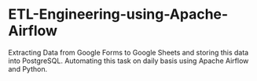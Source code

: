 # ETL-Engineering-using-Apache-Airflow
Extracting Data from Google Forms to Google Sheets and storing this data into PostgreSQL. Automating this task on daily basis using Apache Airflow and Python.  
